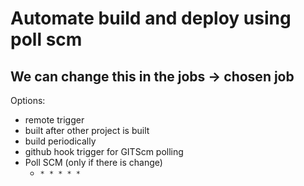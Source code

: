 # Automate build and deploy using poll scm

## We can change this in the jobs -> chosen job

Options:
- remote trigger
- built after other project is built
- build periodically
- github hook trigger for GITScm polling
- Poll SCM (only if there is change)
  - `* * * * *` 


